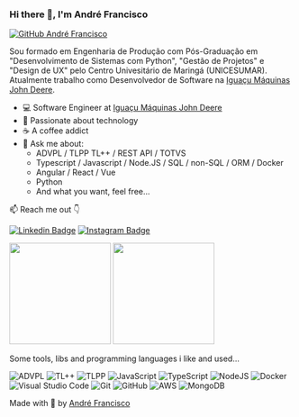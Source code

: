### Hi there 👋, I'm André Francisco

[![GitHub André Francisco](https://img.shields.io/github/followers/andrefrancisco94?label=follow&style=social)](https://github.com/andrefrancisco94)

Sou formado em Engenharia de Produção com Pós-Graduação em "Desenvolvimento de Sistemas com Python", "Gestão de Projetos" e "Design de UX" pelo Centro Univesitário de Maringá (UNICESUMAR). Atualmente trabalho como Desenvolvedor de Software na [Iguaçu Máquinas John Deere](https://www.iguacumaquinas.com.br/).

- 💻 Software Engineer at [Iguaçu Máquinas John Deere](https://www.iguacumaquinas.com.br/)
- 🚀 Passionate about technology
- ☕ A coffee addict
- 💬 Ask me about:
  - ADVPL / TLPP TL++ / REST API / TOTVS
  - Typescript / Javascript / Node.JS / SQL / non-SQL / ORM / Docker
  - Angular / React / Vue
  - Python
  - And what you want, feel free...

📫 Reach me out 👇

[![Linkedin Badge](https://img.shields.io/badge/-LinkedIn-blue?style=flat-square&logo=Linkedin&logoColor=white&link=https://www.linkedin.com/in/andre-francisco9/)](https://www.linkedin.com/in/andre-francisco9/)
[![Instagram Badge](https://img.shields.io/badge/-Instagram-%23E4405F?style=flat-square&logo=instagram&logoColor=white&link=https://www.instagram.com/andre.fco27/)](https://www.instagram.com/andre.fco27/)

<p></p>

<div>
    <img height="180em" src="https://github-readme-stats.vercel.app/api?username=andrefrancisco94&show_icons=true&theme=dracula&include_all_commits=true&count_private=true"/>
    <img height="180em" src="https://github-readme-stats.vercel.app/api/top-langs/?username=andrefrancisco94&layout=compact&langs_count=16&theme=dracula"/>
</div>

<p></p>

Some tools, libs and programming languages i like and used...


![ADVPL](https://img.shields.io/badge/ADVPL-4B3264?style=for-the-badge&logo=ADVPL&logoColor=white)
![TL++](https://img.shields.io/badge/TL++-%23430098.svg?style=for-the-badge&logo=TL++&logoColor=white)
![TLPP](https://img.shields.io/badge/TLPP-%23FF6600.svg?&style=for-the-badge&logo=TLPP&logoColor=white)
![JavaScript](https://img.shields.io/badge/JavaScript-F7DF1E?style=for-the-badge&logo=javascript&logoColor=black)
![TypeScript](https://img.shields.io/badge/typescript-%23007ACC.svg?style=for-the-badge&logo=typescript&logoColor=white)
![NodeJS](https://img.shields.io/badge/node.js-6DA55F?style=for-the-badge&logo=node.js&logoColor=white)
![Docker](https://img.shields.io/badge/docker-%230db7ed.svg?style=for-the-badge&logo=docker&logoColor=white)
![Visual Studio Code](https://img.shields.io/badge/Visual%20Studio%20Code-0078d7.svg?style=for-the-badge&logo=visual-studio-code&logoColor=white)
![Git](https://img.shields.io/badge/git-%23F05033.svg?style=for-the-badge&logo=git&logoColor=white)
![GitHub](https://img.shields.io/badge/github-%23121011.svg?style=for-the-badge&logo=github&logoColor=white)
![AWS](https://img.shields.io/badge/AWS-%23FF9900.svg?style=for-the-badge&logo=amazon-aws&logoColor=white)
![MongoDB](https://img.shields.io/badge/MongoDB-%234ea94b.svg?style=for-the-badge&logo=mongodb&logoColor=white)
<!-- ![Postgres](https://img.shields.io/badge/postgres-%23316192.svg?style=for-the-badge&logo=postgresql&logoColor=white) -->
<!-- ![Redis](https://img.shields.io/badge/redis-%23DD0031.svg?style=for-the-badge&logo=redis&logoColor=white) -->


Made with 💜 by <a href="https://www.facebook.com/andre.fco94/" target="_blank">André Francisco</a>
